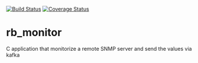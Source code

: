 [![Build Status](https://travis-ci.org/redBorder/rb_monitor.svg?branch=develop)](https://travis-ci.org/redBorder/rb_monitor)
[![Coverage Status](https://coveralls.io/repos/github/redBorder/rb_monitor/badge.svg?branch=develop)](https://coveralls.io/github/redBorder/rb_monitor?branch=develop)

# rb_monitor

C application that monitorize a remote SNMP server and send the values via kafka
